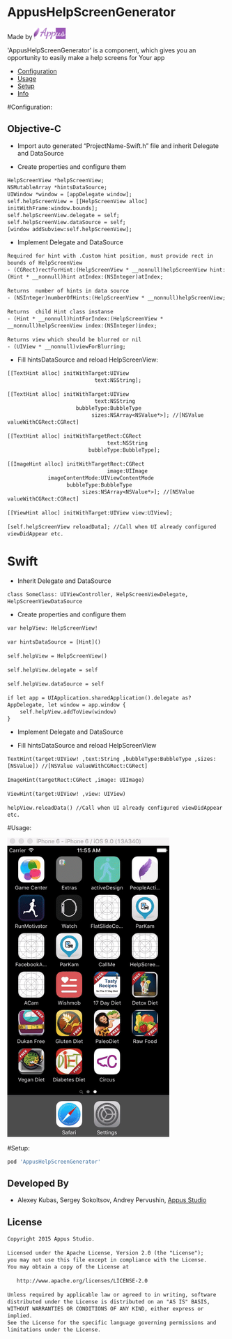 AppusHelpScreenGenerator
=====================

Made by [![Appus Studio](https://github.com/alexey-kubas-appus/AppusHelpScreenGenerator/blob/master/Resouces/appus.png)](https://appus.software)

'AppusHelpScreenGenerator' is a component, which gives you an opportunity to easily make a help screens for Your app

* [Configuration](#configuration)
* [Usage](#usage)
* [Setup](#setup)
* [Info](#info)

#Configuration:

## Objective-C

* Import auto generated “ProjectName-Swift.h” file and inherit Delegate and DataSource

* Create properties and configure them
```
HelpScreenView *helpScreenView;
NSMutableArray *hintsDataSource;
UIWindow *window = [appDelegate window];
self.helpScreenView = [[HelpScreenView alloc] initWithFrame:window.bounds];
self.helpScreenView.delegate = self;
self.helpScreenView.dataSource = self;
[window addSubview:self.helpScreenView];
``` 
* Implement Delegate and DataSource
	
```
Required for hint with .Custom hint position, must provide rect in bounds of HelpScreenView
- (CGRect)rectForHint:(HelpScreenView * __nonnull)helpScreenView hint:(Hint * __nonnull)hint atIndex:(NSInteger)atIndex;

Returns  number of hints in data source
- (NSInteger)numberOfHints:(HelpScreenView * __nonnull)helpScreenView;

Returns  child Hint class instanse
- (Hint * __nonnull)hintForIndex:(HelpScreenView * __nonnull)helpScreenView index:(NSInteger)index;

Returns view which should be blurred or nil
- (UIView * __nonnull)viewForBlurring;
```

* Fill hintsDataSource and reload HelpScreenView:
```
[[TextHint alloc] initWithTarget:UIView
                            text:NSString];
	                            
[[TextHint alloc] initWithTarget:UIView
                            text:NSString
                      bubbleType:BubbleType
                           sizes:NSArray<NSValue*>]; //[NSValue valueWithCGRect:CGRect]
	                           
[[TextHint alloc] initWithTargetRect:CGRect
                                text:NSString
                          bubbleType:BubbleType];
                          
[[ImageHint alloc] initWithTargetRect:CGRect
                                image:UIImage
             imageContentMode:UIViewContentMode
                   bubbleType:BubbleType
                        sizes:NSArray<NSValue*>]; //[NSValue valueWithCGRect:CGRect]
	                                
[[ViewHint alloc] initWithTarget:UIView view:UIView];

[self.helpScreenView reloadData]; //Call when UI already configured viewDidAppear etc.
```
# Swift

* Inherit Delegate and DataSource
```
class SomeClass: UIViewController, HelpScreenViewDelegate, HelpScreenViewDataSource
```
* Create properties and configure them
```
var helpView: HelpScreenView!
    
var hintsDataSource = [Hint]()

self.helpView = HelpScreenView()

self.helpView.delegate = self

self.helpView.dataSource = self

if let app = UIApplication.sharedApplication().delegate as? AppDelegate, let window = app.window {
    self.helpView.addToView(window)
}  
```
* Implement Delegate and DataSource

* Fill hintsDataSource and reload HelpScreenView
```
TextHint(target:UIView! ,text:String ,bubbleType:BubbleType ,sizes:[NSValue]) //[NSValue valueWithCGRect:CGRect]
	
ImageHint(targetRect:CGRect ,image: UIImage)
	
ViewHint(target:UIView! ,view: UIView)

helpView.reloadData() //Call when UI already configured viewDidAppear etc. 
```
#Usage:

![](https://github.com/alexey-kubas-appus/AppusHelpScreenGenerator/blob/master/Resouces/usage.gif)

#Setup:
```Ruby
pod 'AppusHelpScreenGenerator'
```

Developed By
------------

* Alexey Kubas, Sergey Sokoltsov, Andrey Pervushin, [Appus Studio](https://appus.software)

License
--------

    Copyright 2015 Appus Studio.

    Licensed under the Apache License, Version 2.0 (the "License");
    you may not use this file except in compliance with the License.
    You may obtain a copy of the License at

       http://www.apache.org/licenses/LICENSE-2.0

    Unless required by applicable law or agreed to in writing, software
    distributed under the License is distributed on an "AS IS" BASIS,
    WITHOUT WARRANTIES OR CONDITIONS OF ANY KIND, either express or implied.
    See the License for the specific language governing permissions and
    limitations under the License.

